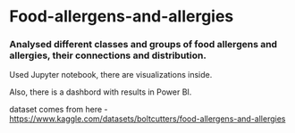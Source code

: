 # Food-allergens-and-allergies

### Analysed different classes and groups of food allergens and allergies, their connections and distribution.

Used Jupyter notebook, there are visualizations inside.

Also, there is a dashbord with results in Power BI.

dataset comes from here - https://www.kaggle.com/datasets/boltcutters/food-allergens-and-allergies
